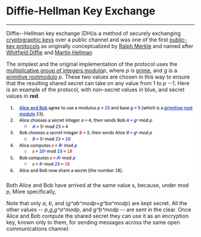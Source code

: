 # Diffie-Hellman Key Exchange

---

Diffie--Hellman key exchange (DH)is a method of securely exchanging [cryptographic keys](https://en.wikipedia.org/wiki/Key_(cryptography)) over a public channel and was one of the first [public-key protocols](https://en.wikipedia.org/wiki/Public-key_cryptography) as originally conceptualized by [Ralph Merkle](https://en.wikipedia.org/wiki/Ralph_Merkle) and named after [Whitfield Diffie](https://en.wikipedia.org/wiki/Whitfield_Diffie) and [Martin Hellman](https://en.wikipedia.org/wiki/Martin_Hellman)

The simplest and the original implementation of the protocol uses the [multiplicative group of integers modulo](https://en.wikipedia.org/wiki/Multiplicative_group_of_integers_modulo_n)*p*, where *p* is [prime](https://en.wikipedia.org/wiki/Prime_number), and *g* is a [primitive root](https://en.wikipedia.org/wiki/Primitive_root_modulo_n)[modulo](https://en.wikipedia.org/wiki/Modular_arithmetic) *p*. These two values are chosen in this way to ensure that the resulting shared secret can take on any value from 1 to *p* --1. Here is an example of the protocol, with non-secret values in blue, and secret values in **red**.

![DiffieHellman](media/Screenshot%202022-12-26%20at%209.52.36%20AM.jpg)

Both Alice and Bob have arrived at the same value s, because, under mod p,
More specifically,

Note that only *a*, *b*, and (*g^ab^*mod*p*=*g^ba^*mod*p*) are kept secret. All the other values -- *p*,*g*,*g^a^*mod*p*, and *g^b^*mod*p* -- are sent in the clear. Once Alice and Bob compute the shared secret they can use it as an encryption key, known only to them, for sending messages across the same open communications channel.
